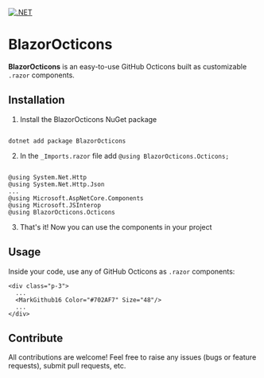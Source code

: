 [![.NET](https://github.com/BlazorOcticons/BlazorOcticons/actions/workflows/dotnet.yml/badge.svg)](https://github.com/BlazorOcticons/BlazorOcticons/actions/workflows/dotnet.yml)

# BlazorOcticons

**BlazorOcticons** is an easy-to-use GitHub Octicons built as customizable `.razor` components.

## Installation

1. Install the BlazorOcticons NuGet package

``` 

dotnet add package BlazorOcticons

```

2. In the `_Imports.razor` file add `@using BlazorOcticons.Octicons;`

``` razor

@using System.Net.Http
@using System.Net.Http.Json
...
@using Microsoft.AspNetCore.Components
@using Microsoft.JSInterop
@using BlazorOcticons.Octicons

```

3. That's it! Now you can use the components in your project

## Usage

Inside your code, use any of GitHub Octicons as `.razor` components:

``` razor
<div class="p-3">
  ...
  <MarkGithub16 Color="#702AF7" Size="48"/>
  ...
</div>
```

## Contribute

All contributions are welcome! Feel free to raise any issues (bugs or feature requests), submit pull requests, etc.
